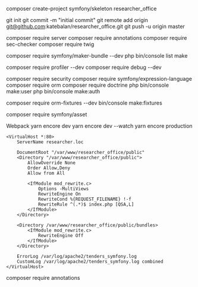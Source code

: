 composer create-project symfony/skeleton researcher_office

git init
git commit -m "initial commit"
git remote add origin git@github.com:katebalan/researcher_office.git
git push -u origin master

composer require server
composer require annotations
composer require sec-checker
composer require twig

composer require symfony/maker-bundle --dev
 php bin/console list make

composer require profiler --dev
composer require debug --dev

composer require security
composer require symfony/expression-language
composer require orm
composer require doctrine
php bin/console make:user
php bin/console make:auth

composer require orm-fixtures --dev
bin/console make:fixtures

composer require symfony/asset

Webpack
yarn encore dev
yarn encore dev --watch
yarn encore production

```apacheconfig
<VirtualHost *:80>
    ServerName researcher.loc

    DocumentRoot "/var/www/researcher_office/public"
    <Directory "/var/www/researcher_office/public">
        AllowOverride None
        Order Allow,Deny
        Allow from All

        <IfModule mod_rewrite.c>
            Options -MultiViews
            RewriteEngine On
            RewriteCond %{REQUEST_FILENAME} !-f
            RewriteRule ^(.*)$ index.php [QSA,L]
        </IfModule>
    </Directory>

    <Directory /var/www/researcher_office/public/bundles>
        <IfModule mod_rewrite.c>
            RewriteEngine Off
        </IfModule>
    </Directory>

    ErrorLog /var/log/apache2/tenders_symfony.log
    CustomLog /var/log/apache2/tenders_symfony.log combined
</VirtualHost>
```
composer require annotations
